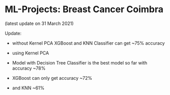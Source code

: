 # ML-Projects: Breast Cancer Coimbra 

(latest update on 31 March 2021)

Update:
- without Kernel PCA
  XGBoost and KNN Classifier can get ~75% accuracy
  
- using Kernel PCA
- Model with Decision Tree Classifier is the best model so far with accuracy ~78%
- XGBoost can only get accuracy ~72% 
- and KNN ~61%





